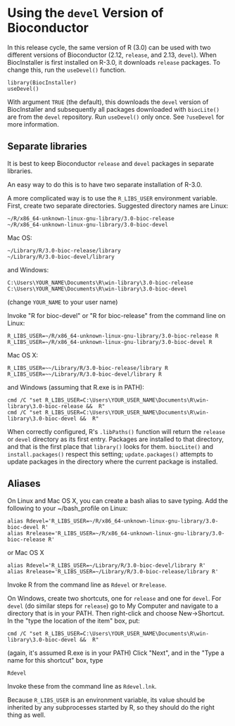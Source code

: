 Using the `devel` Version of Bioconductor
=========================================

In this release cycle, the same version of R (3.0) can be used with
two different versions of Bioconductor (2.12, `release`, and 2.13,
`devel`).  When BiocInstaller is first installed on R-3.0, it
downloads `release` packages.  To change this, run the `useDevel()`
function. 

    library(BiocInstaller)
    useDevel()

With argument `TRUE` (the default), this downloads the `devel` version
of BiocInstaller and subsequently all packages downloaded with
`biocLite()` are from the `devel` repository. Run `useDevel()` only
once. See `?useDevel` for more information.
    
Separate libraries
------------------

It is best to keep Bioconductor `release` and `devel` packages in
separate libraries.

An easy way to do this is to have two separate installation of R-3.0.

A more complicated way is to use the `R_LIBS_USER` environment
variable.  First, create two separate directories. Suggested directory
names are Linux:
    
    ~/R/x86_64-unknown-linux-gnu-library/3.0-bioc-release
    ~/R/x86_64-unknown-linux-gnu-library/3.0-bioc-devel

Mac OS:
    
    ~/Library/R/3.0-bioc-release/library
    ~/Library/R/3.0-bioc-devel/library

and Windows:
    
    C:\Users\YOUR_NAME\Documents\R\win-library\3.0-bioc-release
    C:\Users\YOUR_NAME\Documents\R\win-library\3.0-bioc-devel
    
(change `YOUR_NAME` to your user name)
    
Invoke "R for bioc-devel" or "R for bioc-release" from the command
line on Linux:
    
    R_LIBS_USER=~/R/x86_64-unknown-linux-gnu-library/3.0-bioc-release R
    R_LIBS_USER=~/R/x86_64-unknown-linux-gnu-library/3.0-bioc-devel R
    
Mac OS X:
    
    R_LIBS_USER=~~/Library/R/3.0-bioc-release/library R
    R_LIBS_USER=~~/Library/R/3.0-bioc-devel/library R

and Windows (assuming that R.exe is in PATH):
    
    cmd /C "set R_LIBS_USER=C:\Users\YOUR_USER_NAME\Documents\R\win-library\3.0-bioc-release &&  R"
    cmd /C "set R_LIBS_USER=C:\Users\YOUR_USER_NAME\Documents\R\win-library\3.0-bioc-devel &&  R"
    
When correctly configured, R's `.libPaths()` function will return the
`release` or `devel` directory as its first entry. Packages are
installed to that directory, and that is the first place that
`library()` looks for them.  <code>biocLite()</code> and
<code>install.packages()</code> respect this setting;
<code>update.packages()</code> attempts to update packages in the
directory where the current package is installed.

Aliases
-------

On Linux and Mac OS X, you can create a bash alias to save typing. Add the
following to your ~/bash_profile on Linux:
    
    alias Rdevel='R_LIBS_USER=~/R/x86_64-unknown-linux-gnu-library/3.0-bioc-devel R'
    alias Rrelease='R_LIBS_USER=~/R/x86_64-unknown-linux-gnu-library/3.0-bioc-release R'
    
or Mac OS X
    
    alias Rdevel='R_LIBS_USER=~/Library/R/3.0-bioc-devel/library R'
    alias Rrelease='R_LIBS_USER=~/Library/R/3.0-bioc-release/library R'
    
Invoke R from the command line as `Rdevel` or `Rrelease`.

On Windows, create two shortcuts, one for `release` and one for
`devel`. For `devel` (do similar steps for `release`) go to My
Computer and navigate to a directory that is in your PATH. Then
right-click and choose New->Shortcut.  In the "type the location of
the item" box, put:

    cmd /C "set R_LIBS_USER=C:\Users\YOUR_USER_NAME\Documents\R\win-library\3.0-bioc-devel &&  R"

(again, it's assumed R.exe is in your PATH) Click "Next", and in the
"Type a name for this shortcut" box, type

    Rdevel
    
Invoke these from the command line as `Rdevel.lnk`.
    
Because `R_LIBS_USER` is an environment variable, its value should be
inherited by any subprocesses started by R, so they should do the
right thing as well.
